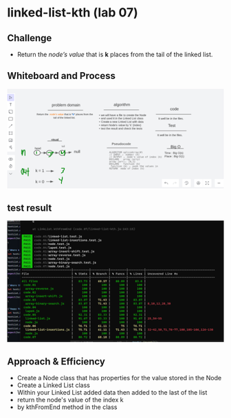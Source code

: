 # linked-list-kth (lab 07)

## Challenge

- Return the _node’s value_ that is **k** places from the tail of the linked list.

## Whiteboard and Process

![Whiteboard](./image/linked-list-kth.PNG)

## test result

![test](./image/code07-test.PNG)

## Approach & Efficiency

- Create a Node class that has properties for the value stored in the Node
- Create a Linked List class
- Within your Linked List added data then added to the last of the list
- return the node's value of the index k
- by kthFromEnd method in the class
